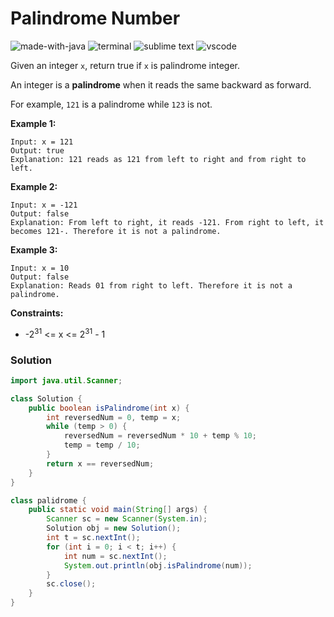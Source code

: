 # Palindrome Number
![made-with-java](https://img.shields.io/badge/Made%20with-Java-007396.svg)
![terminal](https://img.shields.io/badge/Windows%20Terminal-4D4D4D?logo=windows%20terminal&logoColor=white)
![sublime text](https://img.shields.io/badge/sublime_text-%23575757.svg?logo=sublime-text&logoColor=important)
![vscode](https://img.shields.io/badge/Visual_Studio_Code-0078D4?logo=visual%20studio%20code&logoColor=white)

Given an integer `x`, return true if `x` is palindrome integer.

An integer is a **palindrome** when it reads the same backward as forward.

For example, `121` is a palindrome while `123` is not.

__Example 1:__
```
Input: x = 121
Output: true
Explanation: 121 reads as 121 from left to right and from right to left.
```
__Example 2:__
```
Input: x = -121
Output: false
Explanation: From left to right, it reads -121. From right to left, it becomes 121-. Therefore it is not a palindrome.
```
__Example 3:__
```
Input: x = 10
Output: false
Explanation: Reads 01 from right to left. Therefore it is not a palindrome.
```

__Constraints:__
- -2<sup>31</sup> <= x <= 2<sup>31</sup> - 1

### Solution
```java
import java.util.Scanner;

class Solution {
	public boolean isPalindrome(int x) {
		int reversedNum = 0, temp = x;
		while (temp > 0) {
			reversedNum = reversedNum * 10 + temp % 10;
			temp = temp / 10;
		}
		return x == reversedNum;
	}
}

class palidrome {
	public static void main(String[] args) {
		Scanner sc = new Scanner(System.in);
		Solution obj = new Solution();
		int t = sc.nextInt();
		for (int i = 0; i < t; i++) {
			int num = sc.nextInt();
			System.out.println(obj.isPalindrome(num));
		}
		sc.close();
	}
}
```

